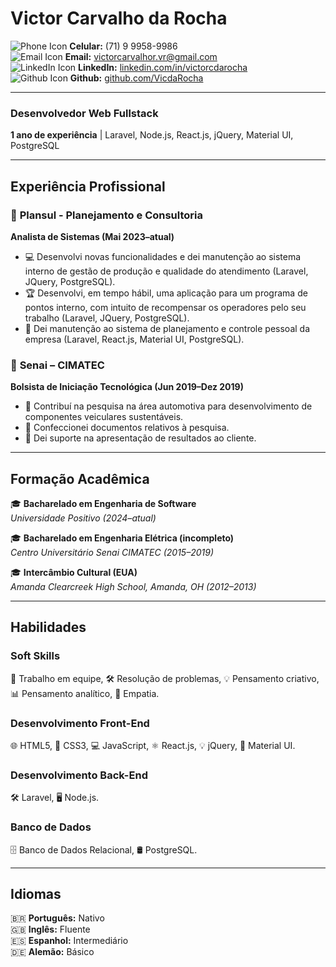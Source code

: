 # Victor Carvalho da Rocha

![Phone Icon](https://img.icons8.com/ios-filled/16/000000/phone.png) **Celular:** (71) 9 9958-9986  
![Email Icon](https://img.icons8.com/ios-filled/16/000000/email-open.png) **Email:** [victorcarvalhor.vr@gmail.com](mailto:victorcarvalhor.vr@gmail.com)  
![LinkedIn Icon](https://img.icons8.com/ios-filled/16/000000/linkedin.png) **LinkedIn:** [linkedin.com/in/victorcdarocha](https://www.linkedin.com/in/victorcdarocha)  
![Github Icon](https://img.icons8.com/ios-filled/16/000000/github.png) **Github:** [github.com/VicdaRocha](https://github.com/VicdaRocha)

---

### **Desenvolvedor Web Fullstack**  
**1 ano de experiência** | Laravel, Node.js, React.js, jQuery, Material UI, PostgreSQL  

---

## **Experiência Profissional**

### 🏢 **Plansul - Planejamento e Consultoria**  
**Analista de Sistemas (Mai 2023–atual)**  
- 💻 Desenvolvi novas funcionalidades e dei manutenção ao sistema interno de gestão de produção e qualidade do atendimento (Laravel, JQuery, PostgreSQL).
- 🏆 Desenvolvi, em tempo hábil, uma aplicação para um programa de pontos interno, com intuito de recompensar os operadores pelo seu trabalho (Laravel, JQuery, PostgreSQL).
- 🔧 Dei manutenção ao sistema de planejamento e controle pessoal da empresa (Laravel, React.js, Material UI, PostgreSQL).

### 🏢 **Senai – CIMATEC**  
**Bolsista de Iniciação Tecnológica (Jun 2019–Dez 2019)**  
- 🚗 Contribuí na pesquisa na área automotiva para desenvolvimento de componentes veiculares sustentáveis.
- 📝 Confeccionei documentos relativos à pesquisa.
- 🎤 Dei suporte na apresentação de resultados ao cliente.

---

## **Formação Acadêmica**

🎓 **Bacharelado em Engenharia de Software**  
_Universidade Positivo (2024–atual)_

🎓 **Bacharelado em Engenharia Elétrica (incompleto)**  
_Centro Universitário Senai CIMATEC (2015–2019)_

🎓 **Intercâmbio Cultural (EUA)**  
_Amanda Clearcreek High School, Amanda, OH (2012–2013)_

---

## **Habilidades**

### **Soft Skills**
🤝 Trabalho em equipe, 🛠️ Resolução de problemas, 💡 Pensamento criativo, 📊 Pensamento analítico, 💬 Empatia.

### **Desenvolvimento Front-End**
🌐 HTML5, 🎨 CSS3, 💻 JavaScript, ⚛️ React.js, 💡 jQuery, 🎨 Material UI.

### **Desenvolvimento Back-End**
🛠️ Laravel, 🖥️ Node.js.

### **Banco de Dados**
🗄️ Banco de Dados Relacional, 🛢️ PostgreSQL.

---

## **Idiomas**

🇧🇷 **Português:** Nativo  
🇬🇧 **Inglês:** Fluente  
🇪🇸 **Espanhol:** Intermediário  
🇩🇪 **Alemão:** Básico
